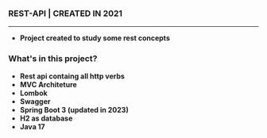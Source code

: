 ### REST-API | CREATED IN 2021

<hr />

  - <b> Project created to study some rest concepts </b> 
  
### What's in this project?

<b>

- Rest api containg all http verbs
- MVC Architeture 
- Lombok
- Swagger
- Spring Boot 3 (updated in 2023)
- H2 as database
- Java 17

</b>

